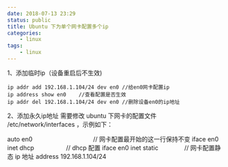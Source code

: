 ```yaml
---
date: 2018-07-13 23:29
status: public
title: Ubuntu 下为单个网卡配置多个ip
categories:
    - linux
tags:
    - linux  
---
```



 1、添加临时ip（设备重启后不生效)
```shell
ip addr add 192.168.1.104/24 dev en0 //给en0网卡配置ip
ip address show en0    //查看配置是否生效
ip addr del 192.168.1.104/24 dev en0 //删除设备en0的ip地址
```

2、添加永久ip地址
需要修改 ubuntu 下网卡的配置文件 /etc/network/interfaces ，示例如下：

auto en0　　　　　　　　　　// 网卡配置最开始的这一行保持不变
iface en0 inet dhcp　　　　　  // dhcp 配置
iface en0 inet static　　　　     // 网卡配置静态 ip 地址
address 192.168.1.104/24